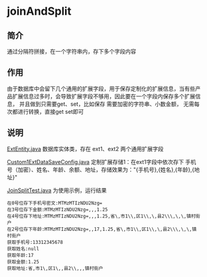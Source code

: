 joinAndSplit
============

## 简介

通过分隔符拼接，在一个字符串内，存下多个字段内容

## 作用

由于数据库中会留下几个通用的扩展字段，用于保存定制化的扩展信息，当有些产品扩展信息过多时，会导致扩展字段不够用，因此要在一个字段内保存多个扩展信息，
并且做到只需要get、set，比如保存 需要加密的字符串、小数金额， 无需每次都进行转换，直接get set即可

## 说明

[ExtEntity.java](custom%2FExtEntity.java)
数据库实体类，存在 ext1、ext2 两个通用扩展字段

[Custom1ExtDataSaveConfig.java](custom%2FCustom1ExtDataSaveConfig.java)
定制扩展存储1：在ext1字段中依次存下 手机号（加密）、姓名、年龄、余额、地址，存储效果为："{手机号},{姓名},{年龄},{地址}"

[JoinSplitTest.java](JoinSplitTest.java) 为使用示例，运行结果

```
在0号位存下手机号密文:MTMzMTIzNDU2Nzg=
在3号位存下金额:MTMzMTIzNDU2Nzg=,,,1.25
在4号位存下地址:MTMzMTIzNDU2Nzg=,,,1.25,省\,市1\\,区1\\,\,县2\\\,\,\,镇村街户
在2号位存下年龄:MTMzMTIzNDU2Nzg=,,17,1.25,省\,市1\\,区1\\,\,县2\\\,\,\,镇村街户
获取手机号:13312345678
获取姓名:null
获取年龄:17
获取金额:1.25
获取地址:省,市1\,区1\,,县2\\,,,镇村街户
```
